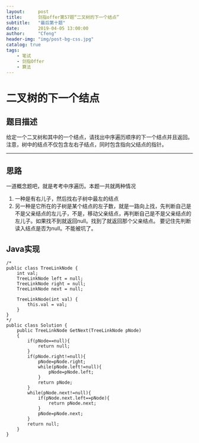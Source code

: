```yaml
---
layout:     post
title:      剑指offer第57题“二叉树的下一个结点”
subtitle:   "最后第十题"
date:       2019-04-05 13:00:00
author:     "Cfeng"
header-img: "img/post-bg-css.jpg"
catalog: true
tags:
    - 笔试
    - 剑指Offer
    - 算法
---
```

# 二叉树的下一个结点
## 题目描述
给定一个二叉树和其中的一个结点，请找出中序遍历顺序的下一个结点并且返回。注意，树中的结点不仅包含左右子结点，同时包含指向父结点的指针。
***
## 思路
一道概念题吧，就是考考中序遍历。本题一共就两种情况
1. 一种是有右儿子，然后找右子树中最左的结点
2. 另一种是它所在的子树是某个结点的左子数，就是一路向上找，先判断自己是不是父亲结点的左儿子，不是，移动父亲结点，再判断自己是不是父亲结点的左儿子。如果找不到就返回null。找到了就返回那个父亲结点。
要记住先判断读入结点是否为null。不能被坑了。

## Java实现
```
/*
public class TreeLinkNode {
    int val;
    TreeLinkNode left = null;
    TreeLinkNode right = null;
    TreeLinkNode next = null;

    TreeLinkNode(int val) {
        this.val = val;
    }
}
*/
public class Solution {
    public TreeLinkNode GetNext(TreeLinkNode pNode)
    {
        if(pNode==null){
            return null;
        }
        if(pNode.right!=null){
            pNode=pNode.right;
            while(pNode.left!=null){
                pNode=pNode.left;
            }
            return pNode;
        }
        while(pNode.next!=null){
            if(pNode.next.left==pNode){
                return pNode.next;
            }
            pNode=pNode.next;
        }
        return null;
    }
}
```
